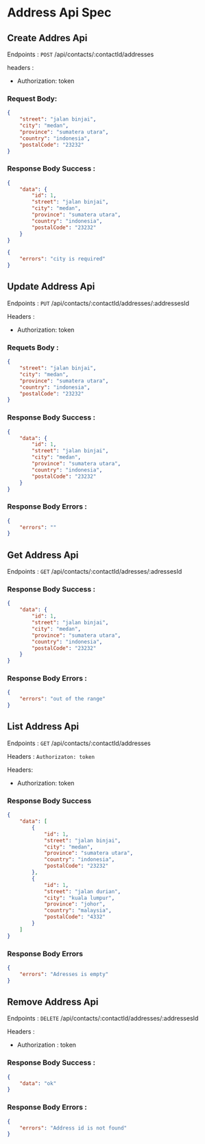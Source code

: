 # Address Api Spec

## Create Addres Api

Endpoints : `POST` /api/contacts/:contactId/addresses

headers :

- Authorization: token

### Request Body:

```json
{
	"street": "jalan binjai",
	"city": "medan",
	"province": "sumatera utara",
	"country": "indonesia",
	"postalCode": "23232"
}
```

### Response Body Success :

```json
{
	"data": {
		"id": 1,
		"street": "jalan binjai",
		"city": "medan",
		"province": "sumatera utara",
		"country": "indonesia",
		"postalCode": "23232"
	}
}
```

```json
{
	"errors": "city is required"
}
```

## Update Address Api

Endpoints : `PUT` /api/contacts/:contactId/addresses/:addressesId

Headers :

- Authorization: token

### Requets Body :

```json
{
	"street": "jalan binjai",
	"city": "medan",
	"province": "sumatera utara",
	"country": "indonesia",
	"postalCode": "23232"
}
```

### Response Body Success :

```json
{
	"data": {
		"id": 1,
		"street": "jalan binjai",
		"city": "medan",
		"province": "sumatera utara",
		"country": "indonesia",
		"postalCode": "23232"
	}
}
```

### Response Body Errors :

```json
{
	"errors": ""
}
```

## Get Address Api

Endpoints : `GET` /api/contacts/:contactId/adresses/:adressesId

### Response Body Success :

```json
{
	"data": {
		"id": 1,
		"street": "jalan binjai",
		"city": "medan",
		"province": "sumatera utara",
		"country": "indonesia",
		"postalCode": "23232"
	}
}
```

### Response Body Errors :

```json
{
	"errors": "out of the range"
}
```

## List Address Api

Endpoints : `GET` /api/contacts/:contactId/addresses

Headers : `Authorizaton: token`

Headers:

- Authorization: token

### Response Body Success

```json
{
	"data": [
		{
			"id": 1,
			"street": "jalan binjai",
			"city": "medan",
			"province": "sumatera utara",
			"country": "indonesia",
			"postalCode": "23232"
		},
		{
			"id": 1,
			"street": "jalan durian",
			"city": "kuala lumpur",
			"province": "johor",
			"country": "malaysia",
			"postalCode": "4332"
		}
	]
}
```

### Response Body Errors

```json
{
	"errors": "Adresses is empty"
}
```

## Remove Address Api

Endpoints : `DELETE` /api/contacts/:contactId/addresses/:addressesId

Headers :

- Authorization : token

### Response Body Success :

```json
{
	"data": "ok"
}
```

### Response Body Errors :

```json
{
	"errors": "Address id is not found"
}
```
